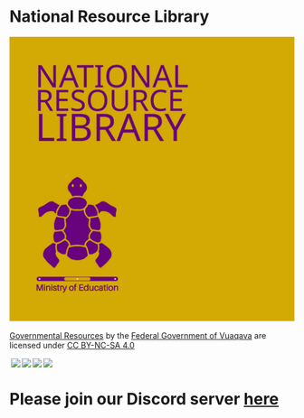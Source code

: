 # National Resource Library

![Preview](https://raw.githubusercontent.com/Vuaqava/National-Resource-Library/55d9075e951b2e6dd16dec756e649a1004325253/graphics/svg/logos/university/resourceslibrary.svg)

<p xmlns:cc="http://creativecommons.org/ns#" xmlns:dct="http://purl.org/dc/terms/"><a property="dct:title" rel="cc:attributionURL" href="https://github.com/Vuaqava/National-Resource-Library">Governmental Resources</a> by the <a rel="cc:attributionURL dct:creator" property="cc:attributionName" href="https://github.com/Vuaqava/">Federal Government of Vuaqava</a> are licensed under <a href="http://creativecommons.org/licenses/by-nc-sa/4.0/?ref=chooser-v1" target="_blank" rel="license noopener noreferrer" style="display:inline-block;">CC BY-NC-SA 4.0<p><img style="height:3px!important;margin-left:3px;vertical-align:text-bottom;" src="https://mirrors.creativecommons.org/presskit/icons/cc.svg?ref=chooser-v1"><img style="height:3px!important;margin-left:3px;vertical-align:text-bottom;" src="https://mirrors.creativecommons.org/presskit/icons/by.svg?ref=chooser-v1"><img style="height:3px!important;margin-left:3px;vertical-align:text-bottom;" src="https://mirrors.creativecommons.org/presskit/icons/nc.svg?ref=chooser-v1"><img style="height:3px!important;margin-left:3px;vertical-align:text-bottom;" src="https://mirrors.creativecommons.org/presskit/icons/sa.svg?ref=chooser-v1"></a></p>

# Please join our Discord server [here](https://discord.gg/X2xha6tyuU)

